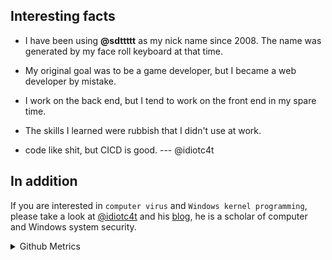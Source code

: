 ## Interesting facts

* I have been using **@sdttttt** as my nick name since 2008.
The name was generated by my face roll keyboard at that time.

* My original goal was to be a game developer, but I became a web developer by mistake.

* I work on the back end, but I tend to work on the front end in my spare time.

* The skills I learned were rubbish that I didn't use at work. 

* code like shit, but CICD is good. --- @idiotc4t

## In addition

If you are interested in `computer virus` and `Windows kernel programming`, please take a look at [@idiotc4t](https://github.com/idiotc4t) and his [blog](https://idiotc4t.gitbook.io/), he is a scholar of computer and Windows system security.


<details>
  
<summary>Github Metrics</summary>

![Metrics](/github-metrics.svg)

</details>
